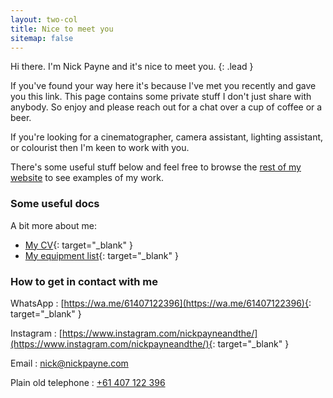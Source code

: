 ```yaml
---
layout: two-col
title: Nice to meet you
sitemap: false
---
```


Hi there. I'm Nick Payne and it's nice to meet you.
{: .lead }

If you've found your way here it's because I've met you recently and gave you this link. This page contains some private stuff I don't just share with anybody. So enjoy and please reach out for a chat over a cup of coffee or a beer.

If you're looking for a cinematographer, camera assistant, lighting assistant, or colourist then I'm keen to work with you.

There's some useful stuff below and feel free to browse the [rest of my website](/) to see examples of my work.

### Some useful docs

A bit more about me:

- [My CV](https://docs.google.com/document/d/1NyPb5wqSE8JerlxA8x-j1cQA-B7BV8EFsJM1PiMa7no/edit?usp=sharing){: target="_blank" }
- [My equipment list](https://docs.google.com/document/d/1ZROWDbxd8U8wGcEHyfjgKvt059cYvvS5dDBJY3q6rn8/edit?usp=sharing){: target="_blank" }

### How to get in contact with me

WhatsApp
: [https://wa.me/61407122396](https://wa.me/61407122396){: target="_blank" }

Instagram
: [https://www.instagram.com/nickpayneandthe/](https://www.instagram.com/nickpayneandthe/){: target="_blank" }

Email
: [nick@nickpayne.com](mailto:nick@nickpayne.com)

Plain old telephone
: [+61 407 122 396](tel:+61407122396)
